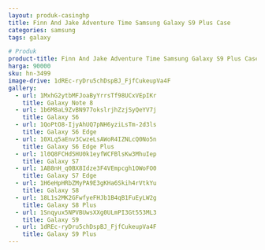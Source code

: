 ```yaml
---
layout: produk-casinghp
title: Finn And Jake Adventure Time Samsung Galaxy S9 Plus Case
categories: samsung
tags: galaxy

# Produk
product-title: Finn And Jake Adventure Time Samsung Galaxy S9 Plus Case
harga: 90000
sku: hn-3499
image-drive: 1dREc-ryDru5chDspBJ_FjfCukeupVa4F
gallery:
  - url: 1MxhG2ytbMFJoaByYrrsTf98UCxVEpIKr
    title: Galaxy Note 8
  - url: 1b6M8aL9ZvBN977okslrjhZzjSyQeYV7j
    title: Galaxy S6
  - url: 1QoPtO8-IjyAhUQ7pNH6yziLsTm-2d3ls
    title: Galaxy S6 Edge
  - url: 10XLq5aEnv3CwzeLsAWoR4IZNLcQ0No5n
    title: Galaxy S6 Edge Plus
  - url: 1l0Q8FCHdSHU0k1eyfWCFBlsKw3MhuIep
    title: Galaxy S7
  - url: 1AB8nH_q0BX8Idze3F4VEmpcgh1OWoFO0
    title: Galaxy S7 Edge
  - url: 1H6eHpHRbZMyPA9E3gKHa6Skih4rVtkYu
    title: Galaxy S8
  - url: 18L1s2MK2GFwfyeFHJb1B4qB1FuEyLW2g
    title: Galaxy S8 Plus
  - url: 1Snqyux5NPVBUwsXXg0ULmPI3Gt553ML3
    title: Galaxy S9
  - url: 1dREc-ryDru5chDspBJ_FjfCukeupVa4F
    title: Galaxy S9 Plus
---
```

